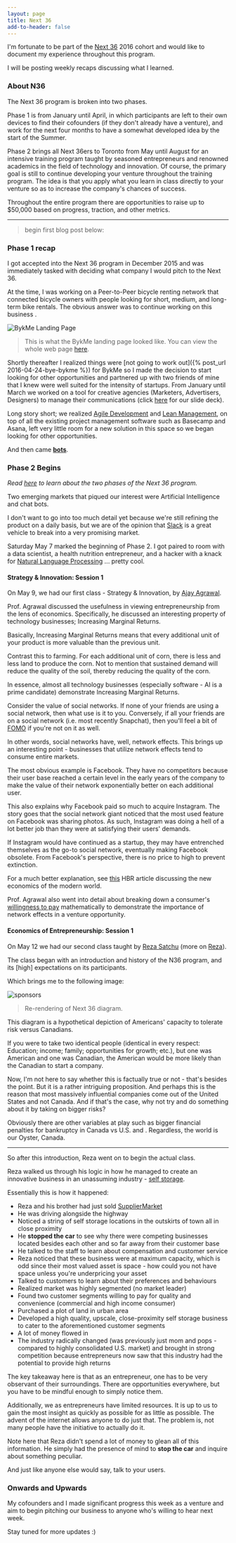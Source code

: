 ```yaml
---
layout: page
title: Next 36
add-to-header: false
---
```


I'm fortunate to be part of the [Next 36](https://www.thenext36org.ca/thenext36/program-info) 2016 cohort and would like to document my experience throughout this program.

I will be posting weekly recaps discussing what I learned.

### About N36

The Next 36 program is broken into two phases.

Phase 1 is from January until April, in which participants are left to their own devices to find their cofounders (if they don't already have a venture), and work for the next four months to have a somewhat developed idea by the start of the Summer.

Phase 2 brings all Next 36ers to Toronto from May until August for an intensive training program taught by seasoned entrepreneurs and renowned academics in the field of technology and innovation. Of course, the primary goal is still to continue developing your venture throughout the training program. The idea is that you apply what you learn in class directly to your venture so as to increase the company's chances of success.

Throughout the entire program there are opportunities to raise up to $50,000 based on progress, traction, and other metrics.

---

> begin first blog post below:


### Phase 1 recap

I got accepted into the Next 36 program in December 2015 and was immediately tasked with deciding what company I would pitch to the Next 36.

At the time, I was working on a Peer-to-Peer bicycle renting network that connected bicycle owners with people looking for short, medium, and long-term bike rentals. The obvious answer was to continue working on this business .

![BykMe Landing Page](/downloads/BykMeLanding.png)

> This is what the BykMe landing page looked like. You can view the whole web page [here](https://flickering-fire-3149.firebaseapp.com/).

Shortly thereafter I realized things were [not going to work out]({% post_url 2016-04-24-bye-bykme %}) for BykMe so I made the decision to start looking for other opportunities and partnered up with two friends of mine that I knew were well suited for the intensity of startups. From January until March we worked on a tool for creative agencies (Marketers, Advertisers, Designers) to manage their communications (click [here](https://drive.google.com/file/d/0B6_A8be9iqvHSTgtMmhWNWZ4TDA/view?pref=2&pli=1) for our slide deck).

Long story short; we realized [Agile Development](http://agilemethodology.org/) and [Lean Management](http://www.lean.org/WhatsLean/), on top of all the existing project management software such as Basecamp and Asana, left very little room for a new solution in this space so we began looking for other opportunities.

And then came **[bots](http://www.theverge.com/2016/1/6/10718282/internet-bots-messaging-slack-facebook-m)**.


### Phase 2 Begins

*Read [here](http://giorgiodelgado.ca/n36/) to learn about the two phases of the Next 36 program.*

Two emerging markets that piqued our interest were Artificial Intelligence and chat bots.

I don't want to go into too much detail yet because we're still refining the product on a daily basis, but we are of the opinion that [Slack](https://medium.com/@benbrown/slack-is-the-operating-system-6bae1a6c0291#.uy0ttsepl) is a great vehicle to break into a very promising market.

Saturday May 7 marked the beginning of Phase 2. I got paired to room with a data scientist, a health nutrition entrepreneur, and a hacker with a knack for [Natural Language Processing](https://en.wikipedia.org/wiki/Natural_language_processing) ... pretty cool.

#### Strategy & Innovation: Session 1

On May 9, we had our first class - Strategy & Innovation, by [Ajay Agrawal](http://www.agrawal.ca/).

Prof. Agrawal discussed the usefulness in viewing entrepreneurship from the lens of economics. Specifically, he discussed an interesting property of technology businesses; Increasing Marginal Returns.

Basically, Increasing Marginal Returns means that every additional unit of your product is more valuable than the previous unit.

Contrast this to farming. For each additional unit of corn, there is less and less land to produce the corn. Not to mention that sustained demand will reduce the quality of the soil, thereby reducing the quality of the corn.

In essence, almost all technology businesses (especially software - AI is a prime candidate) demonstrate Increasing Marginal Returns.

Consider the value of social networks. If none of your friends are using a social network, then what use is it to you. Conversely, if all your friends are on a social network (i.e. most recently Snapchat), then you'll feel a bit of [FOMO](https://www.google.ca/search?q=fomo&oq=fomo&aqs=chrome..69i57j69i60l4j69i59.479j0j1&sourceid=chrome&ie=UTF-8) if you're not on it as well.

In other words, social networks have, well, network effects. This brings up an interesting point - businesses that utilize network effects tend to consume entire markets.

The most obvious example is Facebook. They have no competitors because their user base reached a certain level in the early years of the company to make the value of their network exponentially better on each additional user.

This also explains why Facebook paid so much to acquire Instagram. The story goes that the social network giant noticed that the most used feature on Facebook was sharing photos. As such, Instagram was doing a hell of a lot better job than they were at satisfying their users' demands.

If Instagram would have continued as a startup, they may have entrenched themselves as the go-to social network, eventually making Facebook obsolete. From Facebook's perspective, there is no price to high to prevent extinction.

For a much better explanation, see [this](https://hbr.org/1996/07/increasing-returns-and-the-new-world-of-business) HBR article discussing the new economics of the modern world.

Prof. Agrawal also went into detail about breaking down a consumer's [willingness to pay](https://en.wikipedia.org/wiki/Willingness_to_pay) mathematically to demonstrate the importance of network effects in a venture opportunity.

#### Economics of Entrepreneurship: Session 1

On May 12 we had our second class taught  by [Reza Satchu](https://www.thenext36org.ca/org/whos-involved/reza-satchu) (more on [Reza](https://www.alumni.hbs.edu/stories/Pages/story-bulletin.aspx?num=3716)).

The class began with an introduction and history of the N36 program, and its [high] expectations on its participants.

Which brings me to the following image:

<img src="/downloads/risk.jpg" alt="sponsors" class="portrait-img">

> Re-rendering of Next 36 diagram.

This diagram is a hypothetical depiction of Americans' capacity to tolerate risk versus Canadians.

If you were to take two identical people (identical in every respect: Education; income; family; opportunities for growth; etc.), but one was American and one was Canadian, the American would be more likely than the Canadian to start a company.

Now, I'm not here to say whether this is factually true or not - that's besides the point. But it is a rather intriguing proposition. And perhaps this is the reason that most massively influential companies come out of the United States and not Canada. And if that's the case, why not try and do something about it by taking on bigger risks?

Obviously there are other variables at play such as bigger financial penalties for bankruptcy in Canada vs U.S. and . Regardless, the world is our Oyster, Canada.

---

So after this introduction, Reza went on to begin the actual class.

Reza walked us through his logic in how he managed to create an innovative business in an unassuming industry - [self storage](https://en.wikipedia.org/wiki/Self_storage).

Essentially this is how it happened:

- Reza and his brother had just sold [SupplierMarket](http://www.bloomberg.com/research/stocks/private/snapshot.asp?privcapId=34950)
- He was driving alongside the highway
- Noticed a string of self storage locations in the outskirts of town all in close proximity
- He **stopped the car** to see why there were competing businesses located besides each other and so far away from their customer base
- He talked to the staff to learn about compensation and customer service
- Reza noticed that these business were at maximum capacity, which is odd since their most valued asset is space - how could you not have space unless you're underpricing your asset
- Talked to customers to learn about their preferences and behaviours
- Realized market was highly segmented (no market leader)
- Found two customer segments willing to pay for quality and convenience (commercial and high income consumer)
- Purchased a plot of land in urban area
- Developed a high quality, upscale, close-proximity self storage business to cater to the aforementioned customer segments
- A lot of money flowed in
- The industry radically changed (was previously just mom and pops - compared to highly consolidated U.S. market) and brought in strong competition because entrepreneurs now saw that this industry had the potential to provide high returns

The key takeaway here is that as an entrepreneur, one has to be very observant of their surroundings. There are opportunities everywhere, but you have to be mindful enough to simply notice them.

Additionally, we as entrepreneurs have limited resources. It is up to us to gain the most insight as quickly as possible for as little as possible. The advent of the internet allows anyone to do just that. The problem is, not many people have the initiative to actually do it.  

Note here that Reza didn't spend a lot of money to glean all of this information. He simply had the presence of mind to **stop the car** and inquire about something peculiar.

And just like anyone else would say, talk to your users.


### Onwards and Upwards

My cofounders and I made significant progress this week as a venture and aim to begin pitching our business to anyone who's willing to hear next week.

Stay tuned for more updates :)
